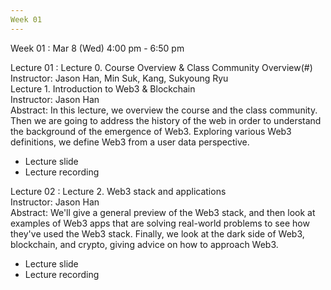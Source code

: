 ```yaml
---
Week 01
---
```


Week 01
  : Mar 8 (Wed) 4:00 pm - 6:50 pm

Lecture 01
  : 
Lecture 0. Course Overview & Class Community Overview(#)<br>
Instructor: Jason Han, Min Suk, Kang, Sukyoung Ryu<br>
Lecture 1. Introduction to Web3 & Blockchain<br>
Instructor: Jason Han<br>
Abstract: In this lecture, we overview the course and the class community. Then we are going to address the history of the web in order to understand the background of the emergence of Web3. Exploring various Web3 definitions, we define Web3 from a user data perspective.<br>
<ul>
  <li>Lecture slide</li>
  <li>Lecture recording</li>
</ul>

Lecture 02
  :
Lecture 2. Web3 stack and applications<br>
Instructor: Jason Han<br>
Abstract: We'll give a general preview of the Web3 stack, and then look at examples of Web3 apps that are solving real-world problems to see how they've used the Web3 stack. Finally, we look at the dark side of Web3, blockchain, and crypto, giving advice on how to approach Web3. 
<ul>
  <li>Lecture slide</li>
  <li>Lecture recording</li>
</ul>
